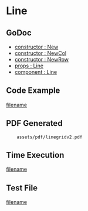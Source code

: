 # Line

## GoDoc
* [constructor : New](https://pkg.go.dev/github.com/johnfercher/maroto/v2/pkg/components/line#New)
* [constructor : NewCol](https://pkg.go.dev/github.com/johnfercher/maroto/v2/pkg/components/line#NewCol)
* [constructor : NewRow](https://pkg.go.dev/github.com/johnfercher/maroto/v2/pkg/components/line#NewRow)
* [props : Line](https://pkg.go.dev/github.com/johnfercher/maroto/v2/pkg/props#Line)
* [component : Line](https://pkg.go.dev/github.com/johnfercher/maroto/v2/pkg/components/line#Line)

## Code Example
[filename](../../assets/examples/line/v2/main.go ':include :type=code')

## PDF Generated
```pdf
	assets/pdf/linegridv2.pdf
```
## Time Execution
[filename](../../assets/text/linegridv2.txt  ':include :type=code')

## Test File
[filename](https://raw.githubusercontent.com/johnfercher/maroto/master/test/maroto/examples/line.json  ':include :type=code')